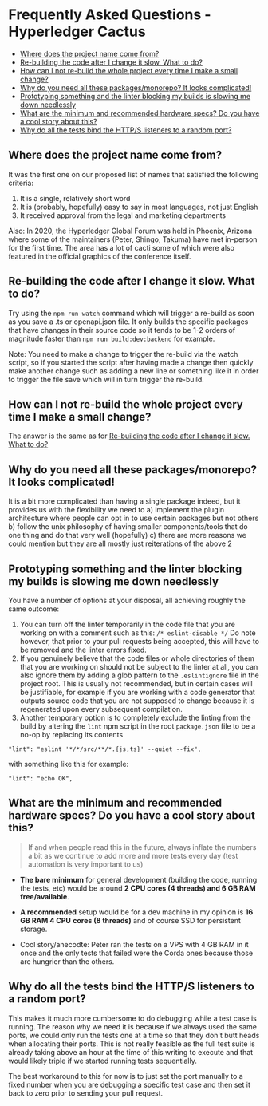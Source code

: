 # Frequently Asked Questions - Hyperledger Cactus <!-- omit in toc -->

- [Where does the project name come from?](#where-does-the-project-name-come-from)
- [Re-building the code after I change it slow. What to do?](#re-building-the-code-after-i-change-it-slow-what-to-do)
- [How can I not re-build the whole project every time I make a small change?](#how-can-i-not-re-build-the-whole-project-every-time-i-make-a-small-change)
- [Why do you need all these packages/monorepo? It looks complicated!](#why-do-you-need-all-these-packagesmonorepo-it-looks-complicated)
- [Prototyping something and the linter blocking my builds is slowing me down needlessly](#prototyping-something-and-the-linter-blocking-my-builds-is-slowing-me-down-needlessly)
- [What are the minimum and recommended hardware specs? Do you have a cool story about this?](#what-are-the-minimum-and-recommended-hardware-specs-do-you-have-a-cool-story-about-this)
- [Why do all the tests bind the HTTP/S listeners to a random port?](#why-do-all-the-tests-bind-the-https-listeners-to-a-random-port)

## Where does the project name come from?

It was the first one on our proposed list of names that satisfied the following criteria:

1. It is a single, relatively short word
2. It is (probably, hopefully) easy to say in most languages, not just English
3. It received approval from the legal and marketing departments

Also: In 2020, the Hyperledger Global Forum was held in Phoenix, Arizona where
some of the maintainers (Peter, Shingo, Takuma) have met in-person for the first time.
The area has a lot of cacti some of which were also featured in the official graphics
of the conference itself.

## Re-building the code after I change it slow. What to do?

Try using the `npm run watch` command which will trigger a re-build as soon as
you save a .ts or openapi.json file. It only builds the specific packages that
have changes in their source code so it tends to be 1-2 orders of magnitude faster
than `npm run build:dev:backend` for example.

Note: You need to make a change to trigger the re-build via the watch script,
so if you started the script after having made a change then quickly make
another change such as adding a new line or something like it in order to trigger
the file save which will in turn trigger the re-build.

## How can I not re-build the whole project every time I make a small change?

The answer is the same as for [Re-building the code after I change it slow. What to do?](#re-building-the-code-after-i-change-it-slow-what-to-do)

## Why do you need all these packages/monorepo? It looks complicated!

It is a bit more complicated than having a single package indeed, but it provides
us with the flexibility we need to
a) implement the plugin architecture where people can opt in to use certain
packages but not others
b) follow the unix philosophy of having smaller components/tools that do one thing and do that very well (hopefully)
c) there are more reasons we could mention but they are all mostly just reiterations of the above 2

## Prototyping something and the linter blocking my builds is slowing me down needlessly

You have a number of options at your disposal, all achieving roughly the same outcome:
1. You can turn off the linter temporarily in the code file that you are working on with a comment such as this: `/* eslint-disable */`
Do note however, that prior to your pull requests being accepted, this will have to be removed and the linter errors fixed.
2. If you genuinely believe that the code files or whole directories of them that you are working on should not be
subject to the linter at all, you can also ignore them by adding a glob pattern to the `.eslintignore` file in the
project root. This is usually not recommended, but in certain cases will be justifiable, for example if you are working
with a code generator that outputs source code that you are not supposed to change because it is regenerated upon every
subsequent compilation.
3. Another temporary option is to completely exclude the linting from the build
by altering the `lint` npm script in the root `package.json` file to be a no-op
by replacing its contents

`"lint": "eslint '*/*/src/**/*.{js,ts}' --quiet --fix",`

with something like this for example:

`"lint": "echo OK",`

## What are the minimum and recommended hardware specs? Do you have a cool story about this?

> If and when people read this in the future, always inflate the numbers 
> a bit as we continue to add more and more tests every day (test automation is
> very important to us)

- **The bare minimum** for general development (building the code, running the tests,
 etc) would be around **2 CPU cores (4 threads) and 6 GB RAM free/available**.

- **A recommended** setup would be for a dev machine in my opinion is **16 GB RAM 4 CPU**
**cores (8 threads)** and of course SSD for persistent storage.

- Cool story/anecodte: Peter ran the tests on a VPS with 4 GB RAM in it once and the only 
tests that failed were the Corda ones because those are hungrier than the others.


## Why do all the tests bind the HTTP/S listeners to a random port?

This makes it much more cumbersome to do debugging while a test case is running.
The reason why we need it is because if we always used the same ports, we could
only run the tests one at a time so that they don't butt heads when allocating
their ports. This is not really feasible as the full test suite is already
taking above an hour at the time of this writing to execute and that would
likely triple if we started running tests sequentially.

The best workaround to this for now is to just set the port manually to a fixed
number when you are debugging a specific test case and then set it back to zero
prior to sending your pull request.

